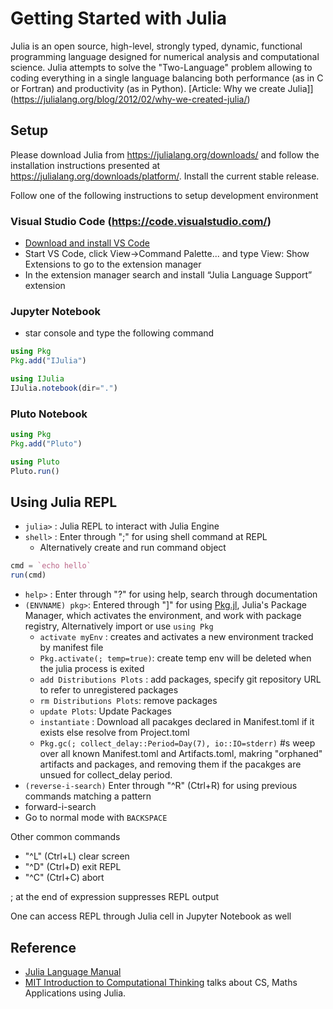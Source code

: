 # Getting Started with Julia

Julia is an open source, high-level, strongly typed, dynamic, functional programming language designed for numerical analysis and computational science. Julia attempts to solve the "Two-Language" problem allowing to coding everything in a single language balancing both performance (as in C or Fortran) and productivity (as in Python).
[Article: Why we create Julia]](https://julialang.org/blog/2012/02/why-we-created-julia/)

## Setup

Please download Julia from https://julialang.org/downloads/ and follow the installation instructions presented at https://julialang.org/downloads/platform/. Install the current stable release.

Follow one of the following instructions to setup development environment

### Visual Studio Code (https://code.visualstudio.com/)

- [Download and install VS Code](https://code.visualstudio.com/download/)
- Start VS Code, click View->Command Palette... and type View: Show Extensions to go to the extension manager
- In the extension manager search and install “Julia Language Support” extension

### Jupyter Notebook

- star console and type the following command

```julia
using Pkg
Pkg.add("IJulia")

using IJulia
IJulia.notebook(dir=".")
```

### Pluto Notebook

```julia
using Pkg
Pkg.add("Pluto")

using Pluto
Pluto.run()
```

## Using Julia REPL

- `julia>` : Julia REPL to interact with Julia Engine
- `shell>` : Enter through ";" for using shell command at REPL
  - Alternatively create and run command object 
  
```julia
cmd = `echo hello` 
run(cmd)
```

- `help>` : Enter through "?" for using help, search through documentation
- `(ENVNAME) pkg>`: Entered through "]" for using [Pkg.jl](https://pkgdocs.julialang.org/), Julia's Package Manager, which activates the environment, and work with package registry, Alternatively import or use `using Pkg`
  - `activate myEnv` : creates and activates a new environment tracked by manifest file
  - `Pkg.activate(; temp=true)`: create temp env will be deleted when the julia process is exited
  - `add Distributions Plots` : add packages, specify git repository URL to refer to unregistered packages
  - `rm Distributions Plots`: remove packages
  - `update Plots`: Update Packages
  - `instantiate` : Download all pacakges declared in Manifest.toml if it exists else resolve from Project.toml
  - `Pkg.gc(; collect_delay::Period=Day(7), io::IO=stderr)`  #s weep over all known Manifest.toml and Artifacts.toml, makring "orphaned" artifacts and packages, and removing them if the pacakges are unsued for collect_delay period.
- `(reverse-i-search)` Enter through "^R" (Ctrl+R) for using previous commands matching a pattern
- forward-i-search
- Go to normal mode with `BACKSPACE`

Other common commands

- "^L" (Ctrl+L) clear screen
- "^D" (Ctrl+D) exit REPL
- "^C" (Ctrl+C) abort

; at the end of expression suppresses REPL output

One can access REPL through Julia cell in Jupyter Notebook as well

## Reference

- [Julia Language Manual](https://docs.julialang.org/en/v1/)
- [MIT Introduction to Computational Thinking](https://computationalthinking.mit.edu/) talks about CS, Maths Applications using Julia.
